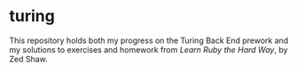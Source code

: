 # turing

This repository holds both my progress on the Turing Back End prework and my solutions to exercises and homework from _Learn Ruby the Hard Way_, by Zed Shaw.  
